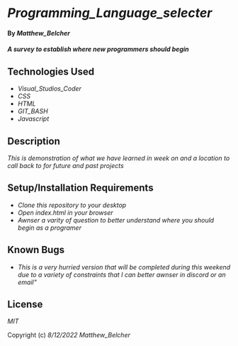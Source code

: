 # _Programming_Language_selecter_

#### By _Matthew_Belcher_

#### _A survey to establish where new programmers should begin_

## Technologies Used

* _Visual_Studios_Coder_
* _CSS_
* _HTML_
* _GIT_BASH_
* _Javascript_

## Description

_This is demonstration of what we have learned in week on and a location to call back to for future and past projects_

## Setup/Installation Requirements

* _Clone this repository to your desktop_
* _Open index.html in your browser_
* _Awnser a varity of question to better understand where you should begin as a programer_

## Known Bugs

* _This is a very hurried version that will be completed during this weekend due to a variety of constraints that I can better awnser in discord or an email"_



## License

_MIT_

Copyright (c) _8/12/2022_ _Matthew_Belcher_